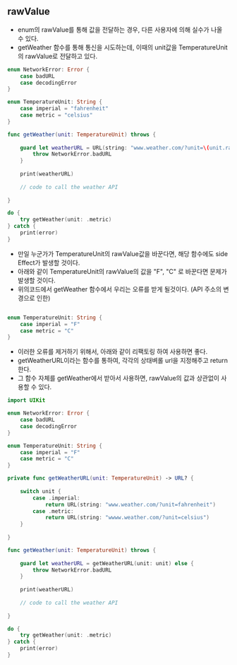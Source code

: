 ## rawValue

- enum의 rawValue를 통해 값을 전달하는 경우, 다른 사용자에 의해 실수가 나올 수 있다.
- getWeather 함수를 통해 통신을 시도하는데, 이때의 unit값을 TemperatureUnit의 rawValue로 전달하고 있다.

```swift 
enum NetworkError: Error {
    case badURL
    case decodingError
}

enum TemperatureUnit: String {
    case imperial = "fahrenheit"
    case metric = "celsius"
}

func getWeather(unit: TemperatureUnit) throws {
    
    guard let weatherURL = URL(string: "www.weather.com/?unit=\(unit.rawValue)") else {
        throw NetworkError.badURL
    }
    
    print(weatherURL)
    
    // code to call the weather API
    
}

do {
    try getWeather(unit: .metric)
} catch {
    print(error)
}
```
- 만일 누군가가 TemperatureUnit의 rawValue값을 바꾼다면, 해당 함수에도 side Effect가 발생할 것이다. 
- 아래와 같이 TemperatureUnit의 rawValue의 값을 "F", "C" 로 바꾼다면 문제가 발생할 것이다.
- 위의코드에서 getWeather 함수에서 우리는 오류를 받게 될것이다. (API 주소의 변경으로 인한) 
 
```swift

enum TemperatureUnit: String {
    case imperial = "F"
    case metric = "C"
}
```

- 이러한 오류를 제거하기 위해서, 아래와 같이 리팩토링 하여 사용하면 좋다.
- getWeatherURL이라는 함수를 통하여, 각각의 상태벼롤 url을 지정해주고 return한다.
- 그 함수 자체를 getWeather에서 받아서 사용하면, rawValue의 값과 상관없이 사용할 수 있다.
 
```swift 
import UIKit

enum NetworkError: Error {
    case badURL
    case decodingError
}

enum TemperatureUnit: String {
    case imperial = "F"
    case metric = "C"
}

private func getWeatherURL(unit: TemperatureUnit) -> URL? {
    
    switch unit {
        case .imperial:
            return URL(string: "www.weather.com/?unit=fahrenheit")
        case .metric:
            return URL(string: "wwww.weather.com/?unit=celsius")
    }
    
}

func getWeather(unit: TemperatureUnit) throws {
    
    guard let weatherURL = getWeatherURL(unit: unit) else {
        throw NetworkError.badURL
    }
    
    print(weatherURL)
    
    // code to call the weather API
    
}

do {
    try getWeather(unit: .metric)
} catch {
    print(error)
}
```
